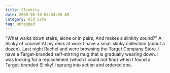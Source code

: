 ```yaml
---
title: Slinkity
date: 2008-06-20 07:54:00 AM
category: Old Site
tag: untagged
---
```


"What walks down stairs, alone or in pairs, And makes a slinkity sound?" A Slinky of course! At my desk at work I have a small slinky collection (about a dozen). Last night Rachel and were browsing the Target Company Store. I have a Target-branded self-stirring mug that is gradually wearing down. I was looking for a replacement (which I could not find) when I found a Target-branded Slinky! I sprung into action and ordered one.
